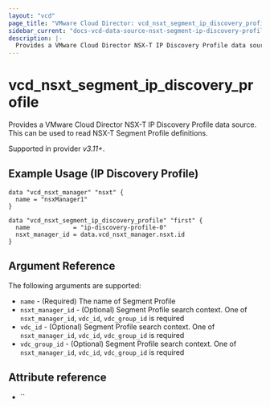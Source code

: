 ```yaml
---
layout: "vcd"
page_title: "VMware Cloud Director: vcd_nsxt_segment_ip_discovery_profile"
sidebar_current: "docs-vcd-data-source-nsxt-segment-ip-discovery-profile"
description: |-
  Provides a VMware Cloud Director NSX-T IP Discovery Profile data source. This can be used to read NSX-T Segment Profile definitions.
---
```


# vcd\_nsxt\_segment\_ip\_discovery\_profile

Provides a VMware Cloud Director NSX-T IP Discovery Profile data source. This can be used to read NSX-T Segment Profile definitions.

Supported in provider *v3.11+*.

## Example Usage (IP Discovery Profile)

```hcl
data "vcd_nsxt_manager" "nsxt" {
  name = "nsxManager1"
}

data "vcd_nsxt_segment_ip_discovery_profile" "first" {
  name            = "ip-discovery-profile-0"
  nsxt_manager_id = data.vcd_nsxt_manager.nsxt.id
}
```


## Argument Reference

The following arguments are supported:

* `name` - (Required) The name of Segment Profile
* `nsxt_manager_id` - (Optional) Segment Profile search context. One of `nsxt_manager_id`, `vdc_id`, `vdc_group_id` is required
* `vdc_id` - (Optional) Segment Profile search context. One of `nsxt_manager_id`, `vdc_id`, `vdc_group_id` is required
* `vdc_group_id` - (Optional) Segment Profile search context. One of `nsxt_manager_id`, `vdc_id`, `vdc_group_id` is required


## Attribute reference

* `` 